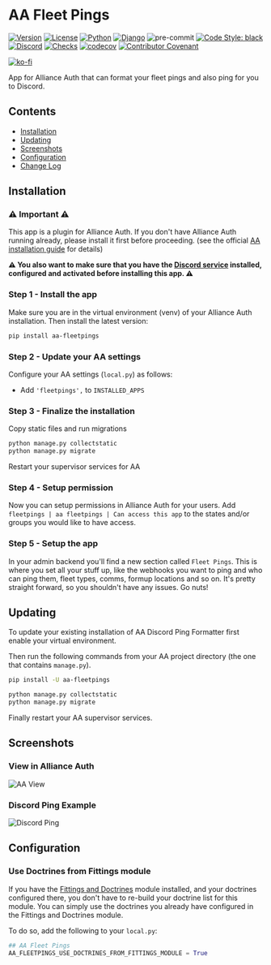 # AA Fleet Pings

[![Version](https://img.shields.io/pypi/v/aa-fleetpings?label=release)](https://pypi.org/project/aa-fleetpings/)
[![License](https://img.shields.io/github/license/ppfeufer/aa-fleetpings)](https://github.com/ppfeufer/aa-fleetpings/blob/master/LICENSE)
[![Python](https://img.shields.io/pypi/pyversions/aa-fleetpings)](https://pypi.org/project/aa-fleetpings/)
[![Django](https://img.shields.io/pypi/djversions/aa-fleetpings?label=django)](https://pypi.org/project/aa-fleetpings/)
![pre-commit](https://img.shields.io/badge/pre--commit-enabled-brightgreen?logo=pre-commit&logoColor=white)
[![Code Style: black](https://img.shields.io/badge/code%20style-black-000000.svg)](http://black.readthedocs.io/en/latest/)
[![Discord](https://img.shields.io/discord/790364535294132234?label=discord)](https://discord.gg/zmh52wnfvM)
[![Checks](https://github.com/ppfeufer/aa-fleetpings/actions/workflows/automated-checks.yml/badge.svg)](https://github.com/ppfeufer/aa-fleetpings/actions/workflows/automated-checks.yml)
[![codecov](https://codecov.io/gh/ppfeufer/aa-fleetpings/branch/master/graph/badge.svg?token=9I6HQB6W6J)](https://codecov.io/gh/ppfeufer/aa-fleetpings)
[![Contributor Covenant](https://img.shields.io/badge/Contributor%20Covenant-2.1-4baaaa.svg)](https://github.com/ppfeufer/aa-fleetpings/blob/master/CODE_OF_CONDUCT.md)

[![ko-fi](https://ko-fi.com/img/githubbutton_sm.svg)](https://ko-fi.com/N4N8CL1BY)

App for Alliance Auth that can format your fleet pings and also ping for you to
Discord.


## Contents

- [Installation](#installation)
- [Updating](#updating)
- [Screenshots](#screenshots)
- [Configuration](#configuration)
- [Change Log](CHANGELOG.md)


## Installation

### ⚠️ Important ⚠️

This app is a plugin for Alliance Auth. If you don't have Alliance Auth running already,
please install it first before proceeding.
(see the official
[AA installation guide](https://allianceauth.readthedocs.io/en/latest/installation/allianceauth.html)
for details)

**⚠️ You also want to make sure that you have the
[Discord service](https://allianceauth.readthedocs.io/en/latest/features/services/discord.html)
installed, configured and activated before installing this app. ⚠️**

### Step 1 - Install the app

Make sure you are in the virtual environment (venv) of your Alliance Auth installation.
Then install the latest version:

```bash
pip install aa-fleetpings
```

### Step 2 - Update your AA settings

Configure your AA settings (`local.py`) as follows:

- Add `'fleetpings',` to `INSTALLED_APPS`


### Step 3 - Finalize the installation

Copy static files and run migrations

```bash
python manage.py collectstatic
python manage.py migrate
```

Restart your supervisor services for AA

### Step 4 - Setup permission

Now you can setup permissions in Alliance Auth for your users.
Add ``fleetpings | aa fleetpings | Can access this app`` to the states and/or
groups you would like to have access.

### Step 5 - Setup the app

In your admin backend you'll find a new section called `Fleet Pings`.
This is where you set all your stuff up, like the webhooks you want to ping and who
can ping them, fleet types, comms, formup locations and so on. It's pretty straight
forward, so you shouldn't have any issues. Go nuts!


## Updating

To update your existing installation of AA Discord Ping Formatter first enable your
virtual environment.

Then run the following commands from your AA project directory (the one that
contains `manage.py`).

```bash
pip install -U aa-fleetpings

python manage.py collectstatic
python manage.py migrate
```

Finally restart your AA supervisor services.


## Screenshots

### View in Alliance Auth

![AA View](https://raw.githubusercontent.com/ppfeufer/aa-fleetpings/master/fleetpings/docs/aa-view.jpg)

### Discord Ping Example

![Discord Ping](https://raw.githubusercontent.com/ppfeufer/aa-fleetpings/master/fleetpings/docs/discord-ping.jpg)


## Configuration

### Use Doctrines from Fittings module

If you have the [Fittings and Doctrines](https://gitlab.com/colcrunch/fittings)
module installed, and your doctrines configured there, you don't have to re-build
your doctrine list for this module. You can simply use the doctrines you already
have configured in the Fittings and Doctrines module.

To do so, add the following to your `local.py`:

```python
## AA Fleet Pings
AA_FLEETPINGS_USE_DOCTRINES_FROM_FITTINGS_MODULE = True
```
